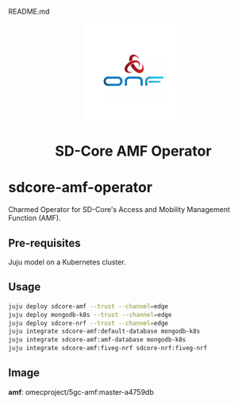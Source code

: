 README.md<div align="center">
  <img src="./icon.svg" alt="ONF Icon" width="200" height="200">
</div>
<div align="center">
  <h1>SD-Core AMF Operator</h1>
</div>

# sdcore-amf-operator

Charmed Operator for SD-Core's Access and Mobility Management Function (AMF).


## Pre-requisites

Juju model on a Kubernetes cluster.

## Usage

```bash
juju deploy sdcore-amf --trust --channel=edge
juju deploy mongodb-k8s --trust --channel=edge
juju deploy sdcore-nrf --trust --channel=edge
juju integrate sdcore-amf:default-database mongodb-k8s
juju integrate sdcore-amf:amf-database mongodb-k8s
juju integrate sdcore-amf:fiveg-nrf sdcore-nrf:fiveg-nrf
```

## Image

**amf**: omecproject/5gc-amf:master-a4759db
